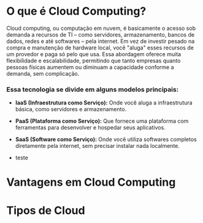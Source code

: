 # O que é Cloud Computing?
Cloud computing, ou computação em nuvem, é basicamente o acesso sob demanda a recursos de TI – como servidores, armazenamento, 
bancos de dados, redes e até softwares – pela internet. Em vez de investir pesado na compra e manutenção de hardware local, você "aluga" 
esses recursos de um provedor e paga só pelo que usa. Essa abordagem oferece muita flexibilidade e escalabilidade, permitindo que tanto 
empresas quanto pessoas físicas aumentem ou diminuam a capacidade conforme a demanda, sem complicação.

### Essa tecnologia se divide em alguns modelos principais:

-   **IaaS (Infraestrutura como Serviço):** Onde você aluga a infraestrutura básica, como servidores e armazenamento.
-   **PaaS (Plataforma como Serviço):** Que fornece uma plataforma com ferramentas para desenvolver e hospedar seus aplicativos.
-   **SaaS (Software como Serviço):** Onde você utiliza softwares completos diretamente pela internet, sem precisar instalar nada localmente.

- teste

# Vantagens em Cloud Computing


# Tipos de Cloud
